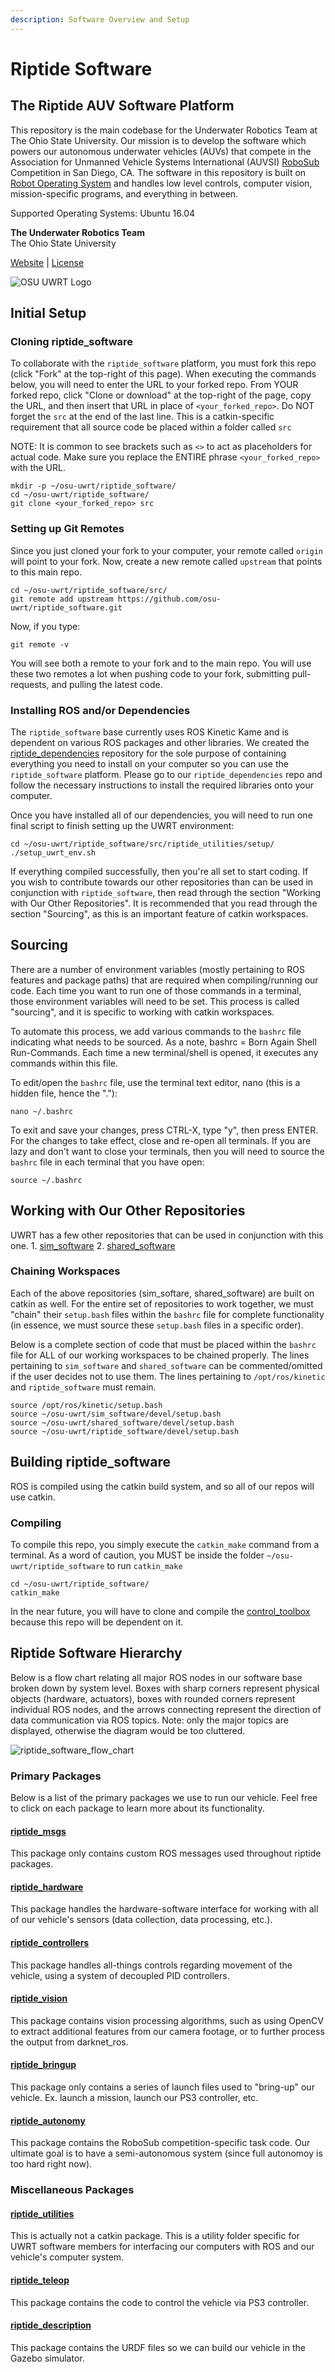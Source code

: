 ```yaml
---
description: Software Overview and Setup
---
```


# Riptide Software

## The Riptide AUV Software Platform

This repository is the main codebase for the Underwater Robotics Team at The Ohio State University. Our mission is to develop the software which powers our autonomous underwater vehicles \(AUVs\) that compete in the Association for Unmanned Vehicle Systems International \(AUVSI\) [RoboSub](https://robonation.org/programs/robosub/) Competition in San Diego, CA. The software in this repository is built on [Robot Operating System](http://www.ros.org/) and handles low level controls, computer vision, mission-specific programs, and everything in between.

Supported Operating Systems: Ubuntu 16.04

**The Underwater Robotics Team**  
The Ohio State University

[Website](https://uwrt.engineering.osu.edu) \| [License](https://github.com/osu-uwrt/riptide_software/tree/fac98cfa750df74dbb107f83064c3767e6346cc4/LICENSE/README.md)

![OSU UWRT Logo](.gitbook/assets/uwrt_logo_small.png)

## Initial Setup

### Cloning riptide\_software

To collaborate with the `riptide_software` platform, you must fork this repo \(click "Fork" at the top-right of this page\). When executing the commands below, you will need to enter the URL to your forked repo. From YOUR forked repo, click "Clone or download" at the top-right of the page, copy the URL, and then insert that URL in place of `<your_forked_repo>`. Do NOT forget the `src` at the end of the last line. This is a catkin-specific requirement that all source code be placed within a folder called `src`

NOTE: It is common to see brackets such as `<>` to act as placeholders for actual code. Make sure you replace the ENTIRE phrase `<your_forked_repo>` with the URL.

```text
mkdir -p ~/osu-uwrt/riptide_software/
cd ~/osu-uwrt/riptide_software/
git clone <your_forked_repo> src
```

### Setting up Git Remotes

Since you just cloned your fork to your computer, your remote called `origin` will point to your fork. Now, create a new remote called `upstream` that points to this main repo.

```text
cd ~/osu-uwrt/riptide_software/src/
git remote add upstream https://github.com/osu-uwrt/riptide_software.git
```

Now, if you type:

```text
git remote -v
```

You will see both a remote to your fork and to the main repo. You will use these two remotes a lot when pushing code to your fork, submitting pull-requests, and pulling the latest code.

### Installing ROS and/or Dependencies

The `riptide_software` base currently uses ROS Kinetic Kame and is dependent on various ROS packages and other libraries. We created the [riptide\_dependencies](https://github.com/osu-uwrt/riptide_dependencies) repository for the sole purpose of containing everything you need to install on your computer so you can use the `riptide_software` platform. Please go to our `riptide_dependencies` repo and follow the necessary instructions to install the required libraries onto your computer.

Once you have installed all of our dependencies, you will need to run one final script to finish setting up the UWRT environment:

```text
cd ~/osu-uwrt/riptide_software/src/riptide_utilities/setup/
./setup_uwrt_env.sh
```

If everything compiled successfully, then you're all set to start coding. If you wish to contribute towards our other repositories than can be used in conjunction with `riptide_software`, then read through the section "Working with Our Other Repositories". It is recommended that you read through the section "Sourcing", as this is an important feature of catkin workspaces.

## Sourcing

There are a number of environment variables \(mostly pertaining to ROS features and package paths\) that are required when compiling/running our code. Each time you want to run one of those commands in a terminal, those environment variables will need to be set. This process is called "sourcing", and it is specific to working with catkin workspaces.

To automate this process, we add various commands to the `bashrc` file indicating what needs to be sourced. As a note, bashrc = Born Again Shell Run-Commands. Each time a new terminal/shell is opened, it executes any commands within this file.

To edit/open the `bashrc` file, use the terminal text editor, nano \(this is a hidden file, hence the "."\):

```text
nano ~/.bashrc
```

To exit and save your changes, press CTRL-X, type "y", then press ENTER. For the changes to take effect, close and re-open all terminals. If you are lazy and don't want to close your terminals, then you will need to source the `bashrc` file in each terminal that you have open:

```text
source ~/.bashrc
```

## Working with Our Other Repositories

UWRT has a few other repositories that can be used in conjunction with this one. 1. [sim\_software](https://github.com/osu-uwrt/sim_software) 2. [shared\_software](https://github.com/osu-uwrt/shared_software)

### Chaining Workspaces

Each of the above repositories \(sim\_softare, shared\_software\) are built on catkin as well. For the entire set of repositories to work together, we must "chain" their `setup.bash` files within the `bashrc` file for complete functionality \(in essence, we must source these `setup.bash` files in a specific order\).

Below is a complete section of code that must be placed within the `bashrc` file for ALL of our working workspaces to be chained properly. The lines pertaining to `sim_software` and `shared_software` can be commented/omitted if the user decides not to use them. The lines pertaining to `/opt/ros/kinetic` and `riptide_software` must remain.

```text
source /opt/ros/kinetic/setup.bash
source ~/osu-uwrt/sim_software/devel/setup.bash
source ~/osu-uwrt/shared_software/devel/setup.bash
source ~/osu-uwrt/riptide_software/devel/setup.bash
```

## Building riptide\_software

ROS is compiled using the catkin build system, and so all of our repos will use catkin.

### Compiling

To compile this repo, you simply execute the `catkin_make` command from a terminal. As a word of caution, you MUST be inside the folder `~/osu-uwrt/riptide_software` to run `catkin_make`

```text
cd ~/osu-uwrt/riptide_software/
catkin_make
```

In the near future, you will have to clone and compile the [control\_toolbox](https://github.com/osu-uwrt/control_toolbox) because this repo will be dependent on it.

## Riptide Software Hierarchy

Below is a flow chart relating all major ROS nodes in our software base broken down by system level. Boxes with sharp corners represent physical objects \(hardware, actuators\), boxes with rounded corners represent individual ROS nodes, and the arrows connecting represent the direction of data communication via ROS topics. Note: only the major topics are displayed, otherwise the diagram would be too cluttered.

![riptide\_software\_flow\_chart](.gitbook/assets/riptide_software_stack_full.png)

### Primary Packages

Below is a list of the primary packages we use to run our vehicle. Feel free to click on each package to learn more about its functionality.

#### [riptide\_msgs](https://github.com/osu-uwrt/riptide_software/tree/master/riptide_msgs)

This package only contains custom ROS messages used throughout riptide packages.

#### [riptide\_hardware](https://github.com/osu-uwrt/riptide_software/tree/master/riptide_hardware)

This package handles the hardware-software interface for working with all of our vehicle's sensors \(data collection, data processing, etc.\).

#### [riptide\_controllers](https://github.com/osu-uwrt/riptide_software/tree/master/riptide_controllers)

This package handles all-things controls regarding movement of the vehicle, using a system of decoupled PID controllers.

#### [riptide\_vision](https://github.com/osu-uwrt/riptide_software/tree/master/riptide_vision)

This package contains vision processing algorithms, such as using OpenCV to extract additional features from our camera footage, or to further process the output from darknet\_ros.

#### [riptide\_bringup](https://github.com/osu-uwrt/riptide_software/tree/master/riptide_bringup)

This package only contains a series of launch files used to "bring-up" our vehicle. Ex. launch a mission, launch our PS3 controller, etc.

#### [riptide\_autonomy](https://github.com/osu-uwrt/riptide_software/tree/master/riptide_autonomy)

This package contains the RoboSub competition-specific task code. Our ultimate goal is to have a semi-autonomous system \(since full autonomoy is too hard right now\).

### Miscellaneous Packages

#### [riptide\_utilities](https://github.com/osu-uwrt/riptide_software/tree/master/riptide_utilities)

This is actually not a catkin package. This is a utility folder specific for UWRT software members for interfacing our computers with ROS and our vehicle's computer system.

#### [riptide\_teleop](https://github.com/osu-uwrt/riptide_software/tree/master/riptide_teleop)

This package contains the code to control the vehicle via PS3 controller.

#### [riptide\_description](https://github.com/osu-uwrt/riptide_software/tree/master/riptide_description)

This package contains the URDF files so we can build our vehicle in the Gazebo simulator.

